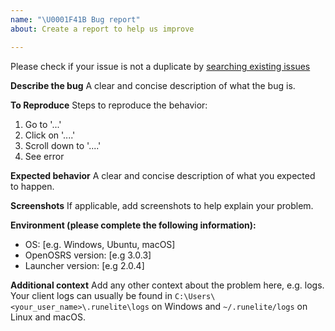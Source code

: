 ```yaml
---
name: "\U0001F41B Bug report"
about: Create a report to help us improve

---
```


Please check if your issue is not a duplicate by [searching existing issues](https://github.com/open-osrs/runelite/search?type=Issues)

**Describe the bug**
A clear and concise description of what the bug is.

**To Reproduce**
Steps to reproduce the behavior:
1. Go to '...'
2. Click on '....'
3. Scroll down to '....'
4. See error

**Expected behavior**
A clear and concise description of what you expected to happen.

**Screenshots**
If applicable, add screenshots to help explain your problem.

**Environment (please complete the following information):**
 - OS: [e.g. Windows, Ubuntu, macOS]
 - OpenOSRS version: [e.g 3.0.3]
 - Launcher version: [e.g 2.0.4]

**Additional context**
Add any other context about the problem here, e.g. logs. Your client logs can usually be found in
`C:\Users\<your_user_name>\.runelite\logs` on Windows and `~/.runelite/logs` on Linux and macOS.
